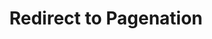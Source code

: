 ---
title: "Redirect to Pagenation"
layout: "redirect"
aliases: ["/page12/"]
redirect_url: "/page/12/"
---